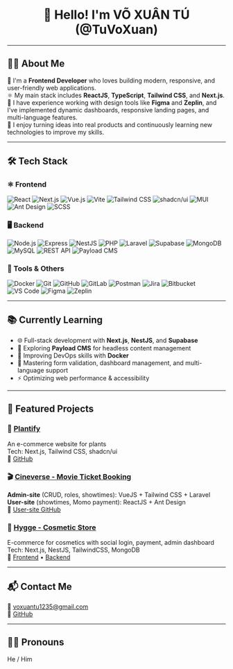 <h1 align="center">👋 Hello! I'm VÕ XUÂN TÚ (@TuVoXuan)</h1>

---

## 💁‍♂️ About Me
🌟 I'm a **Frontend Developer** who loves building modern, responsive, and user-friendly web applications.  
⚛️ My main stack includes **ReactJS**, **TypeScript**, **Tailwind CSS**, and **Next.js**.  
💼 I have experience working with design tools like **Figma** and **Zeplin**, and I’ve implemented dynamic dashboards, responsive landing pages, and multi-language features.  
🎯 I enjoy turning ideas into real products and continuously learning new technologies to improve my skills.

---

## 🛠️ Tech Stack

### ⚛️ Frontend  
![React](https://img.shields.io/badge/-React-61DAFB?style=flat&logo=react&logoColor=black)
![Next.js](https://img.shields.io/badge/-Next.js-000000?style=flat&logo=next.js)
![Vue.js](https://img.shields.io/badge/-Vue.js-4FC08D?style=flat&logo=vue.js&logoColor=white)
![Vite](https://img.shields.io/badge/-Vite-646CFF?style=flat&logo=vite&logoColor=white)
![Tailwind CSS](https://img.shields.io/badge/-Tailwind%20CSS-06B6D4?style=flat&logo=tailwind-css&logoColor=white)
![shadcn/ui](https://img.shields.io/badge/-shadcn/ui-111827?style=flat&logo=tailwind-css&logoColor=white)
![MUI](https://img.shields.io/badge/-MUI-007FFF?style=flat&logo=mui&logoColor=white)
![Ant Design](https://img.shields.io/badge/-Ant%20Design-0170FE?style=flat&logo=ant-design&logoColor=white)
![SCSS](https://img.shields.io/badge/-SCSS-CC6699?style=flat&logo=sass&logoColor=white)

### 🖥️ Backend  
![Node.js](https://img.shields.io/badge/-Node.js-339933?style=flat&logo=node.js&logoColor=white)
![Express](https://img.shields.io/badge/-Express-000000?style=flat&logo=express&logoColor=white)
![NestJS](https://img.shields.io/badge/-NestJS-E0234E?style=flat&logo=nestjs&logoColor=white)
![PHP](https://img.shields.io/badge/-PHP-777BB4?style=flat&logo=php&logoColor=white)
![Laravel](https://img.shields.io/badge/-Laravel-FF2D20?style=flat&logo=laravel&logoColor=white)
![Supabase](https://img.shields.io/badge/-Supabase-3ECF8E?style=flat&logo=supabase&logoColor=black)
![MongoDB](https://img.shields.io/badge/-MongoDB-47A248?style=flat&logo=mongodb&logoColor=white)
![MySQL](https://img.shields.io/badge/-MySQL-4479A1?style=flat&logo=mysql&logoColor=white)
![REST API](https://img.shields.io/badge/-REST%20API-007ACC?style=flat)
![Payload CMS](https://img.shields.io/badge/-Payload%20CMS-1E1E1E?style=flat&logo=payloadcms&logoColor=white)

### 🧰 Tools & Others  
![Docker](https://img.shields.io/badge/-Docker-2496ED?style=flat&logo=docker&logoColor=white)
![Git](https://img.shields.io/badge/-Git-F05032?style=flat&logo=git&logoColor=white)
![GitHub](https://img.shields.io/badge/-GitHub-181717?style=flat&logo=github)
![GitLab](https://img.shields.io/badge/-GitLab-FC6D26?style=flat&logo=gitlab&logoColor=white)
![Postman](https://img.shields.io/badge/-Postman-FF6C37?style=flat&logo=postman&logoColor=white)
![Jira](https://img.shields.io/badge/-Jira-0052CC?style=flat&logo=jira&logoColor=white)
![Bitbucket](https://img.shields.io/badge/-Bitbucket-0052CC?style=flat&logo=bitbucket&logoColor=white)
![VS Code](https://img.shields.io/badge/-VS%20Code-007ACC?style=flat&logo=visual-studio-code)
![Figma](https://img.shields.io/badge/-Figma-F24E1E?style=flat&logo=figma&logoColor=white)
![Zeplin](https://img.shields.io/badge/-Zeplin-FFCA28?style=flat&logo=zeplin&logoColor=black)

---

## 📚 Currently Learning
- 🌐 Full-stack development with **Next.js**, **NestJS**, and **Supabase**
- 🧩 Exploring **Payload CMS** for headless content management
- 🐳 Improving DevOps skills with **Docker**
- 🧠 Mastering form validation, dashboard management, and multi-language support
- ⚡ Optimizing web performance & accessibility

---

## 🔨 Featured Projects

### 🌱 [Plantify](https://plantify-tan.vercel.app/)
An e-commerce website for plants  
Tech: Next.js, Tailwind CSS, shadcn/ui  
🔗 [GitHub](https://github.com/TuVoXuan/plantify)

### 🎬 [Cineverse - Movie Ticket Booking](https://github.com/TuVoXuan/cineverse)
**Admin-site** (CRUD, roles, showtimes): VueJS + Tailwind CSS + Laravel  
**User-site** (showtimes, Momo payment): ReactJS + Ant Design  
🔗 [User-site GitHub](https://github.com/TuVoXuan/movie-ticket-booking)

### 💄 [Hygge - Cosmetic Store](https://cosmetics-store.vercel.app/)  
E-commerce for cosmetics with social login, payment, admin dashboard  
Tech: Next.js, NestJS, TailwindCSS, MongoDB  
🔗 [Frontend](https://github.com/TuVoXuan/cosmetics-store-fe) • [Backend](https://github.com/VoMinhTuan21/cosmetic-store-be)

---

## 📬 Contact Me  
📧 [voxuantu1235@gmail.com](mailto:voxuantu1235@gmail.com)  
🔗 [GitHub](https://github.com/TuVoXuan)

---

## 🙋‍♂️ Pronouns  
He / Him
